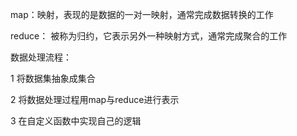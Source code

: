 map：映射，表现的是数据的一对一映射，通常完成数据转换的工作

reduce： 被称为归约，它表示另外一种映射方式，通常完成聚合的工作

数据处理流程：

1 将数据集抽象成集合

2 将数据处理过程用map与reduce进行表示

3 在自定义函数中实现自己的逻辑